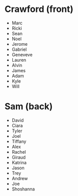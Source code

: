 # Crawford (front)
  - Marc
  - Ricki
  - Sean
  - Noel
  - Jerome
  - Gabriel
  - Geneveve
  - Lauren
  - Alvin
  - James
  - Adam
  - Kyle
  - Will

# Sam (back)
  - David
  - Ciara
  - Tyler
  - Joel
  - Tiffany
  - Alex
  - Rachel
  - Giraud
  - Katrina
  - Jason
  - Trey
  - Andrew
  - Joe
  - Shoshanna

